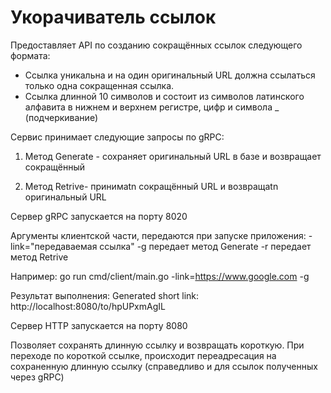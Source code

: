 Укорачиватель ссылок
=============================
Предоставляет API по созданию сокращённых ссылок следующего формата:
- Ссылка уникальна и на один оригинальный URL должна ссылаться только одна сокращенная ссылка.
- Ссылка длинной 10 символов и состоит из символов латинского алфавита в нижнем и верхнем регистре, цифр и символа _ (подчеркивание)

Сервис принимает следующие запросы по gRPC:
1. Метод Generate - сохраняет оригинальный URL в базе и возвращает сокращённый

2. Метод Retrive- принимаtn сокращённый URL и возвращаtn оригинальный URL

Сервер gRPC запускается на порту 8020

Аргументы клиентской части, передаются при запуске приложения:
 -link="передаваемая ссылка"
 -g передает метод Generate
 -r передает метод Retrive

Например: go run cmd/client/main.go -link=https://www.google.com -g

Результат выполнения: Generated short link: http://localhost:8080/to/hpUPxmAgIL

Сервер HTTP запускается на порту 8080

Позволяет сохранять длинную ссылку и возвращать короткую. При переходе по короткой ссылке, происходит переадресация на сохраненную длинную ссылку (справедливо и для ссылок полученных через gRPC)

